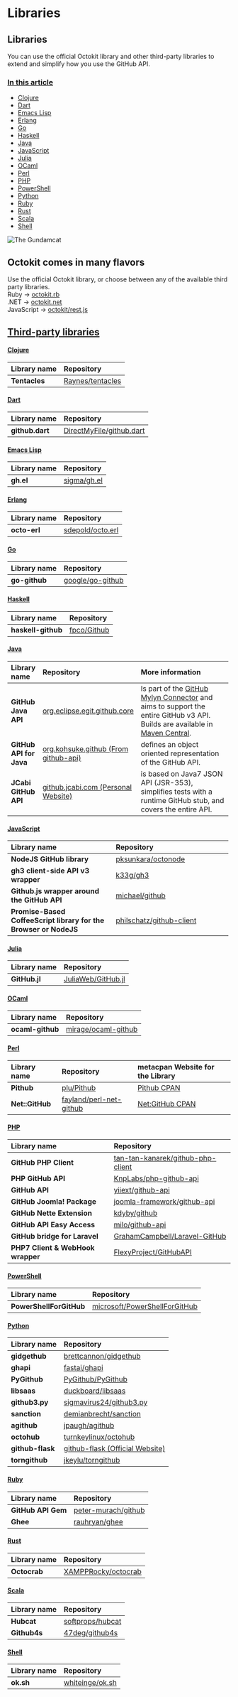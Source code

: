 # Libraries

## Libraries

You can use the official Octokit library and other third-party libraries to extend and simplify how you use the GitHub API.

### [In this article](https://docs.github.com/en/rest/overview/libraries#in-this-article) <span id="in-this-article"></span>

- [Clojure](https://docs.github.com/en/rest/overview/libraries#clojure)
- [Dart](https://docs.github.com/en/rest/overview/libraries#dart)
- [Emacs Lisp](https://docs.github.com/en/rest/overview/libraries#emacs-lisp)
- [Erlang](https://docs.github.com/en/rest/overview/libraries#erlang)
- [Go](https://docs.github.com/en/rest/overview/libraries#go)
- [Haskell](https://docs.github.com/en/rest/overview/libraries#haskell)
- [Java](https://docs.github.com/en/rest/overview/libraries#java)
- [JavaScript](https://docs.github.com/en/rest/overview/libraries#javascript)
- [Julia](https://docs.github.com/en/rest/overview/libraries#julia)
- [OCaml](https://docs.github.com/en/rest/overview/libraries#ocaml)
- [Perl](https://docs.github.com/en/rest/overview/libraries#perl)
- [PHP](https://docs.github.com/en/rest/overview/libraries#php)
- [PowerShell](https://docs.github.com/en/rest/overview/libraries#powershell)
- [Python](https://docs.github.com/en/rest/overview/libraries#python)
- [Ruby](https://docs.github.com/en/rest/overview/libraries#ruby)
- [Rust](https://docs.github.com/en/rest/overview/libraries#rust)
- [Scala](https://docs.github.com/en/rest/overview/libraries#scala)
- [Shell](https://docs.github.com/en/rest/overview/libraries#shell)

![The Gundamcat](https://docs.github.com/assets/images/gundamcat.png)

## Octokit comes in many flavors

Use the official Octokit library, or choose between any of the available third party libraries.  
Ruby → [octokit.rb](https://github.com/octokit/octokit.rb)  
.NET → [octokit.net](https://github.com/octokit/octokit.net)  
JavaScript → [octokit/rest.js](https://github.com/octokit/rest.js)

## [Third-party libraries](https://docs.github.com/en/rest/overview/libraries#third-party-libraries) <span id="third-party-libraries"></span>

#### [Clojure](https://docs.github.com/en/rest/overview/libraries#clojure) <span id="clojure"></span>

<table><thead><tr class="header"><th style="text-align: left;">Library name</th><th style="text-align: left;">Repository</th></tr></thead><tbody><tr class="odd"><td style="text-align: left;"><strong>Tentacles</strong></td><td style="text-align: left;"><a href="https://github.com/Raynes/tentacles">Raynes/tentacles</a></td></tr></tbody></table>

#### [Dart](https://docs.github.com/en/rest/overview/libraries#dart) <span id="dart"></span>

<table><thead><tr class="header"><th style="text-align: left;">Library name</th><th style="text-align: left;">Repository</th></tr></thead><tbody><tr class="odd"><td style="text-align: left;"><strong>github.dart</strong></td><td style="text-align: left;"><a href="https://github.com/DirectMyFile/github.dart">DirectMyFile/github.dart</a></td></tr></tbody></table>

#### [Emacs Lisp](https://docs.github.com/en/rest/overview/libraries#emacs-lisp) <span id="emacs-lisp"></span>

<table><thead><tr class="header"><th style="text-align: left;">Library name</th><th style="text-align: left;">Repository</th></tr></thead><tbody><tr class="odd"><td style="text-align: left;"><strong>gh.el</strong></td><td style="text-align: left;"><a href="https://github.com/sigma/gh.el">sigma/gh.el</a></td></tr></tbody></table>

#### [Erlang](https://docs.github.com/en/rest/overview/libraries#erlang) <span id="erlang"></span>

<table><thead><tr class="header"><th style="text-align: left;">Library name</th><th style="text-align: left;">Repository</th></tr></thead><tbody><tr class="odd"><td style="text-align: left;"><strong>octo-erl</strong></td><td style="text-align: left;"><a href="https://github.com/sdepold/octo.erl">sdepold/octo.erl</a></td></tr></tbody></table>

#### [Go](https://docs.github.com/en/rest/overview/libraries#go) <span id="go"></span>

<table><thead><tr class="header"><th style="text-align: left;">Library name</th><th style="text-align: left;">Repository</th></tr></thead><tbody><tr class="odd"><td style="text-align: left;"><strong>go-github</strong></td><td style="text-align: left;"><a href="https://github.com/google/go-github">google/go-github</a></td></tr></tbody></table>

#### [Haskell](https://docs.github.com/en/rest/overview/libraries#haskell) <span id="haskell"></span>

<table><thead><tr class="header"><th style="text-align: left;">Library name</th><th style="text-align: left;">Repository</th></tr></thead><tbody><tr class="odd"><td style="text-align: left;"><strong>haskell-github</strong></td><td style="text-align: left;"><a href="https://github.com/fpco/GitHub">fpco/Github</a></td></tr></tbody></table>

#### [Java](https://docs.github.com/en/rest/overview/libraries#java) <span id="java"></span>

<table style="width:99%;"><colgroup><col style="width: 6%" /><col style="width: 28%" /><col style="width: 65%" /></colgroup><thead><tr class="header"><th style="text-align: left;">Library name</th><th style="text-align: left;">Repository</th><th style="text-align: left;">More information</th></tr></thead><tbody><tr class="odd"><td style="text-align: left;"><strong>GitHub Java API</strong></td><td style="text-align: left;"><a href="https://github.com/eclipse/egit-github/tree/master/org.eclipse.egit.github.core">org.eclipse.egit.github.core</a></td><td style="text-align: left;">Is part of the <a href="https://github.com/eclipse/egit-github">GitHub Mylyn Connector</a> and aims to support the entire GitHub v3 API. Builds are available in <a href="http://search.maven.org/#search%7Cga%7C1%7Ca%3A%22org.eclipse.egit.github.core%22">Maven Central</a>.</td></tr><tr class="even"><td style="text-align: left;"><strong>GitHub API for Java</strong></td><td style="text-align: left;"><a href="http://github-api.kohsuke.org/">org.kohsuke.github (From github-api)</a></td><td style="text-align: left;">defines an object oriented representation of the GitHub API.</td></tr><tr class="odd"><td style="text-align: left;"><strong>JCabi GitHub API</strong></td><td style="text-align: left;"><a href="http://github.jcabi.com/">github.jcabi.com (Personal Website)</a></td><td style="text-align: left;">is based on Java7 JSON API (JSR-353), simplifies tests with a runtime GitHub stub, and covers the entire API.</td></tr></tbody></table>

#### [JavaScript](https://docs.github.com/en/rest/overview/libraries#javascript) <span id="javascript"></span>

<table style="width:99%;"><colgroup><col style="width: 47%" /><col style="width: 52%" /></colgroup><thead><tr class="header"><th style="text-align: left;">Library name</th><th style="text-align: left;">Repository</th></tr></thead><tbody><tr class="odd"><td style="text-align: left;"><strong>NodeJS GitHub library</strong></td><td style="text-align: left;"><a href="https://github.com/pksunkara/octonode">pksunkara/octonode</a></td></tr><tr class="even"><td style="text-align: left;"><strong>gh3 client-side API v3 wrapper</strong></td><td style="text-align: left;"><a href="https://github.com/k33g/gh3">k33g/gh3</a></td></tr><tr class="odd"><td style="text-align: left;"><strong>Github.js wrapper around the GitHub API</strong></td><td style="text-align: left;"><a href="https://github.com/michael/github">michael/github</a></td></tr><tr class="even"><td style="text-align: left;"><strong>Promise-Based CoffeeScript library for the Browser or NodeJS</strong></td><td style="text-align: left;"><a href="https://github.com/philschatz/github-client">philschatz/github-client</a></td></tr></tbody></table>

#### [Julia](https://docs.github.com/en/rest/overview/libraries#julia) <span id="julia"></span>

<table><thead><tr class="header"><th style="text-align: left;">Library name</th><th style="text-align: left;">Repository</th></tr></thead><tbody><tr class="odd"><td style="text-align: left;"><strong>GitHub.jl</strong></td><td style="text-align: left;"><a href="https://github.com/JuliaWeb/GitHub.jl">JuliaWeb/GitHub.jl</a></td></tr></tbody></table>

#### [OCaml](https://docs.github.com/en/rest/overview/libraries#ocaml) <span id="ocaml"></span>

<table><thead><tr class="header"><th style="text-align: left;">Library name</th><th style="text-align: left;">Repository</th></tr></thead><tbody><tr class="odd"><td style="text-align: left;"><strong>ocaml-github</strong></td><td style="text-align: left;"><a href="https://github.com/mirage/ocaml-github">mirage/ocaml-github</a></td></tr></tbody></table>

#### [Perl](https://docs.github.com/en/rest/overview/libraries#perl) <span id="perl"></span>

<table><thead><tr class="header"><th style="text-align: left;">Library name</th><th style="text-align: left;">Repository</th><th style="text-align: left;">metacpan Website for the Library</th></tr></thead><tbody><tr class="odd"><td style="text-align: left;"><strong>Pithub</strong></td><td style="text-align: left;"><a href="https://github.com/plu/Pithub">plu/Pithub</a></td><td style="text-align: left;"><a href="http://metacpan.org/module/Pithub">Pithub CPAN</a></td></tr><tr class="even"><td style="text-align: left;"><strong>Net::GitHub</strong></td><td style="text-align: left;"><a href="https://github.com/fayland/perl-net-github">fayland/perl-net-github</a></td><td style="text-align: left;"><a href="https://metacpan.org/pod/Net::GitHub">Net:GitHub CPAN</a></td></tr></tbody></table>

#### [PHP](https://docs.github.com/en/rest/overview/libraries#php) <span id="php"></span>

<table><thead><tr class="header"><th style="text-align: left;">Library name</th><th style="text-align: left;">Repository</th></tr></thead><tbody><tr class="odd"><td style="text-align: left;"><strong>GitHub PHP Client</strong></td><td style="text-align: left;"><a href="https://github.com/tan-tan-kanarek/github-php-client">tan-tan-kanarek/github-php-client</a></td></tr><tr class="even"><td style="text-align: left;"><strong>PHP GitHub API</strong></td><td style="text-align: left;"><a href="https://github.com/KnpLabs/php-github-api">KnpLabs/php-github-api</a></td></tr><tr class="odd"><td style="text-align: left;"><strong>GitHub API</strong></td><td style="text-align: left;"><a href="https://github.com/yiiext/github-api">yiiext/github-api</a></td></tr><tr class="even"><td style="text-align: left;"><strong>GitHub Joomla! Package</strong></td><td style="text-align: left;"><a href="https://github.com/joomla-framework/github-api">joomla-framework/github-api</a></td></tr><tr class="odd"><td style="text-align: left;"><strong>GitHub Nette Extension</strong></td><td style="text-align: left;"><a href="https://github.com/kdyby/github">kdyby/github</a></td></tr><tr class="even"><td style="text-align: left;"><strong>GitHub API Easy Access</strong></td><td style="text-align: left;"><a href="https://github.com/milo/github-api">milo/github-api</a></td></tr><tr class="odd"><td style="text-align: left;"><strong>GitHub bridge for Laravel</strong></td><td style="text-align: left;"><a href="https://github.com/GrahamCampbell/Laravel-GitHub">GrahamCampbell/Laravel-GitHub</a></td></tr><tr class="even"><td style="text-align: left;"><strong>PHP7 Client &amp; WebHook wrapper</strong></td><td style="text-align: left;"><a href="https://github.com/FlexyProject/GitHubAPI">FlexyProject/GitHubAPI</a></td></tr></tbody></table>

#### [PowerShell](https://docs.github.com/en/rest/overview/libraries#powershell) <span id="powershell"></span>

<table><thead><tr class="header"><th style="text-align: left;">Library name</th><th style="text-align: left;">Repository</th></tr></thead><tbody><tr class="odd"><td style="text-align: left;"><strong>PowerShellForGitHub</strong></td><td style="text-align: left;"><a href="https://github.com/microsoft/PowerShellForGitHub">microsoft/PowerShellForGitHub</a></td></tr></tbody></table>

#### [Python](https://docs.github.com/en/rest/overview/libraries#python) <span id="python"></span>

<table><thead><tr class="header"><th style="text-align: left;">Library name</th><th style="text-align: left;">Repository</th></tr></thead><tbody><tr class="odd"><td style="text-align: left;"><strong>gidgethub</strong></td><td style="text-align: left;"><a href="https://github.com/brettcannon/gidgethub">brettcannon/gidgethub</a></td></tr><tr class="even"><td style="text-align: left;"><strong>ghapi</strong></td><td style="text-align: left;"><a href="https://github.com/fastai/ghapi">fastai/ghapi</a></td></tr><tr class="odd"><td style="text-align: left;"><strong>PyGithub</strong></td><td style="text-align: left;"><a href="https://github.com/PyGithub/PyGithub">PyGithub/PyGithub</a></td></tr><tr class="even"><td style="text-align: left;"><strong>libsaas</strong></td><td style="text-align: left;"><a href="https://github.com/ducksboard/libsaas">duckboard/libsaas</a></td></tr><tr class="odd"><td style="text-align: left;"><strong>github3.py</strong></td><td style="text-align: left;"><a href="https://github.com/sigmavirus24/github3.py">sigmavirus24/github3.py</a></td></tr><tr class="even"><td style="text-align: left;"><strong>sanction</strong></td><td style="text-align: left;"><a href="https://github.com/demianbrecht/sanction">demianbrecht/sanction</a></td></tr><tr class="odd"><td style="text-align: left;"><strong>agithub</strong></td><td style="text-align: left;"><a href="https://github.com/jpaugh/agithub">jpaugh/agithub</a></td></tr><tr class="even"><td style="text-align: left;"><strong>octohub</strong></td><td style="text-align: left;"><a href="https://github.com/turnkeylinux/octohub">turnkeylinux/octohub</a></td></tr><tr class="odd"><td style="text-align: left;"><strong>github-flask</strong></td><td style="text-align: left;"><a href="http://github-flask.readthedocs.org/">github-flask (Official Website)</a></td></tr><tr class="even"><td style="text-align: left;"><strong>torngithub</strong></td><td style="text-align: left;"><a href="https://github.com/jkeylu/torngithub">jkeylu/torngithub</a></td></tr></tbody></table>

#### [Ruby](https://docs.github.com/en/rest/overview/libraries#ruby) <span id="ruby"></span>

<table><thead><tr class="header"><th style="text-align: left;">Library name</th><th style="text-align: left;">Repository</th></tr></thead><tbody><tr class="odd"><td style="text-align: left;"><strong>GitHub API Gem</strong></td><td style="text-align: left;"><a href="https://github.com/peter-murach/github">peter-murach/github</a></td></tr><tr class="even"><td style="text-align: left;"><strong>Ghee</strong></td><td style="text-align: left;"><a href="https://github.com/rauhryan/ghee">rauhryan/ghee</a></td></tr></tbody></table>

#### [Rust](https://docs.github.com/en/rest/overview/libraries#rust) <span id="rust"></span>

<table><thead><tr class="header"><th style="text-align: left;">Library name</th><th style="text-align: left;">Repository</th></tr></thead><tbody><tr class="odd"><td style="text-align: left;"><strong>Octocrab</strong></td><td style="text-align: left;"><a href="https://github.com/XAMPPRocky/octocrab">XAMPPRocky/octocrab</a></td></tr></tbody></table>

#### [Scala](https://docs.github.com/en/rest/overview/libraries#scala) <span id="scala"></span>

<table><thead><tr class="header"><th style="text-align: left;">Library name</th><th style="text-align: left;">Repository</th></tr></thead><tbody><tr class="odd"><td style="text-align: left;"><strong>Hubcat</strong></td><td style="text-align: left;"><a href="https://github.com/softprops/hubcat">softprops/hubcat</a></td></tr><tr class="even"><td style="text-align: left;"><strong>Github4s</strong></td><td style="text-align: left;"><a href="https://github.com/47deg/github4s">47deg/github4s</a></td></tr></tbody></table>

#### [Shell](https://docs.github.com/en/rest/overview/libraries#shell) <span id="shell"></span>

<table><thead><tr class="header"><th style="text-align: left;">Library name</th><th style="text-align: left;">Repository</th></tr></thead><tbody><tr class="odd"><td style="text-align: left;"><strong>ok.sh</strong></td><td style="text-align: left;"><a href="https://github.com/whiteinge/ok.sh">whiteinge/ok.sh</a></td></tr></tbody></table>
